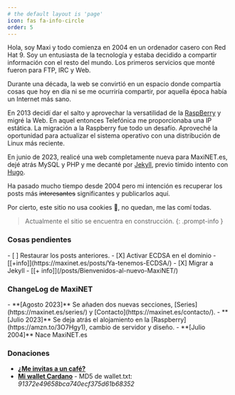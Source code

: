 ```yaml
---
# the default layout is 'page'
icon: fas fa-info-circle
order: 5
---
```


Hola, soy Maxi y todo comienza en 2004 en un ordenador casero con Red Hat 9. Soy un entusiasta de la tecnología y estaba decidido a compartir información con el resto del mundo. Los primeros servicios que monté fueron para FTP, IRC y Web.

Durante una década, la web se convirtió en un espacio donde compartía cosas que hoy en día ni se me ocurriría compartir, por aquella época había un Internet más sano.

En 2013 decidí dar el salto y aprovechar la versatilidad de la [RaspBerry](https://amzn.to/3O7Hgy1) y migré la Web. En aquel entonces Telefónica me proporcionaba una IP estática. La migración a la Raspberry fue todo un desafío. Aproveché la oportunidad para actualizar el sistema operativo con una distribución de Linux más reciente.

En junio de 2023, realicé una web completamente nueva para MaxiNET.es, dejé atrás MySQL y PHP y me decanté por [Jekyll](https://jekyllrb.com/), previo tímido intento con [Hugo](https://gohugo.io/).

Ha pasado mucho tiempo desde 2004 pero mi intención es recuperar los posts más ~~interesantes~~ significantes y publicarlos aquí.

Por cierto, este sitio no usa cookies 🍪, no quedan, me las comí todas.   

> Actualmente el sitio se encuentra en construcción.
{: .prompt-info }

<h3>Cosas pendientes</h3>
- [ ] Restaurar los posts anteriores.
- [X] Activar ECDSA en el dominio - [[+info]](https://maxinet.es/posts/Ya-tenemos-ECDSA/)  
- [X] Migrar a Jekyll - [[+ info]](/posts/Bienvenidos-al-nuevo-MaxiNET/)

<h3>ChangeLog de MaxiNET</h3>
- **[Agosto 2023]** Se añaden dos nuevas secciones, [Series](https://maxinet.es/series/) y [Contacto](https://maxinet.es/contacto/).
- **[Julio 2023]** Se deja atrás el alojamiento en la [Raspberry](https://amzn.to/3O7Hgy1), cambio de servidor y diseño.   
- **[Julio 2004]** Nace MaxiNET.es

### Donaciones
- [**¿Me invitas a un café?**](https://www.buymeacoffee.com/maximoperez)
- [**Mi wallet Cardano**](https://maxinet.es/assets/stuff/wallet.txt) - MD5 de wallet.txt: *91372e49658bca740ecf375d61b68352*

